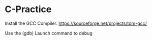 # C-Practice

Install the GCC Compiler. 
https://sourceforge.net/projects/tdm-gcc/

Use the (gdb) Launch command to debug
